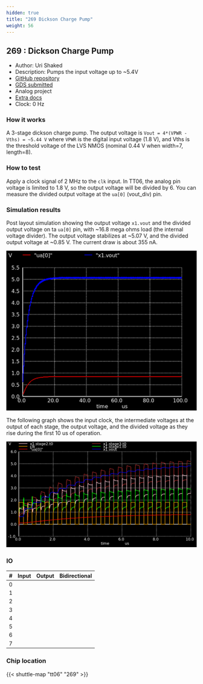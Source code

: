 ```yaml
---
hidden: true
title: "269 Dickson Charge Pump"
weight: 56
---
```


## 269 : Dickson Charge Pump

* Author: Uri Shaked
* Description: Pumps the input voltage up to ~5.4V
* [GitHub repository](https://github.com/urish/tt06-charge-pump)
* [GDS submitted](https://github.com/urish/tt06-charge-pump/actions/runs/8712145036)
* Analog project
* [Extra docs](None)
* Clock: 0 Hz

<!---

This file is used to generate your project datasheet. Please fill in the information below and delete any unused
sections.

You can also include images in this folder and reference them in the markdown. Each image must be less than
512 kb in size, and the combined size of all images must be less than 1 MB.
-->


### How it works

A 3-stage dickson charge pump. The output voltage is `Vout = 4*(VPWR - Vths) = ~5.44 V` where `VPWR` is the digital input voltage (1.8 V), and Vths is the threshold voltage of the LVS NMOS (nominal 0.44 V when width=7, length=8).

### How to test

Apply a clock signal of 2 MHz to the `clk` input. In TT06, the analog pin voltage is limited to 1.8 V, so the output voltage will be divided by 6. You can measure the divided output voltage at the `ua[0]` (vout_div) pin.

### Simulation results

Post layout simulation showing the output voltage `x1.vout` and the divided output voltage on ta `ua[0]` pin, with ~16.8 mega ohms load (the internal voltage divider). The output voltage stabilizes at ~5.07 V, and the divided output voltage at ~0.85 V. The current draw is about 355 nA.

![output voltage and divided voltage](images/sim_graph_vout.png)

The following graph shows the input clock, the intermediate voltages at the output of each stage, the output voltage, and the divided voltage as they rise during the first 10 us of operation.

![output voltage and intermediate voltages](images/sim_graph_stages.png)


### IO

| # | Input          | Output         | Bidirectional   |
| - | -------------- | -------------- | --------------- |
| 0 |  |  |  |
| 1 |  |  |  |
| 2 |  |  |  |
| 3 |  |  |  |
| 4 |  |  |  |
| 5 |  |  |  |
| 6 |  |  |  |
| 7 |  |  |  |

### Chip location

{{< shuttle-map "tt06" "269" >}}

